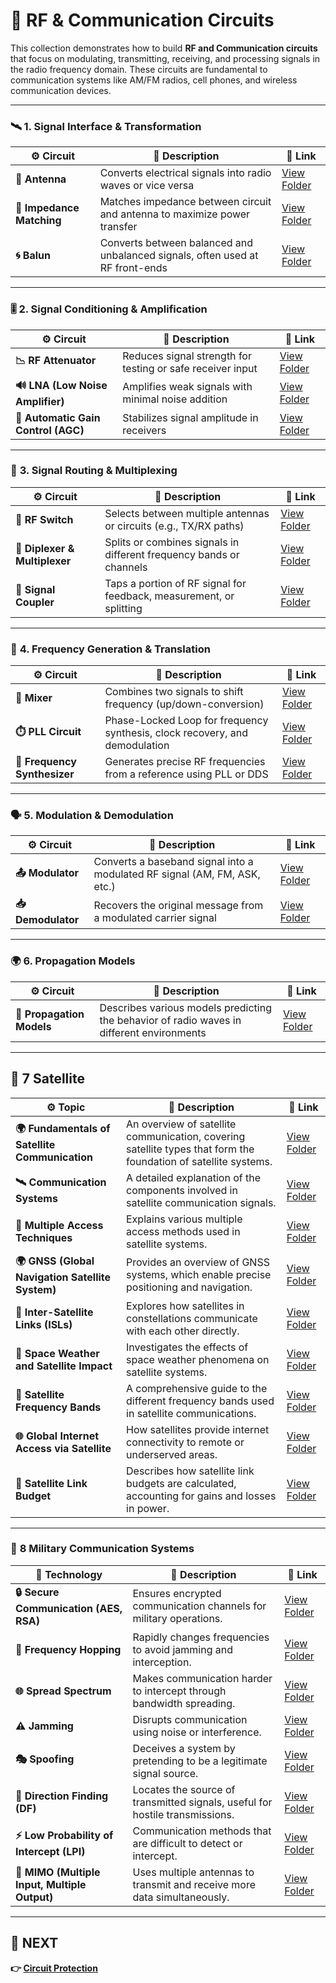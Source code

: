 # 📡 RF & Communication Circuits

This collection demonstrates how to build **RF and Communication circuits** that focus on modulating, transmitting, receiving, and processing signals in the radio frequency domain. These circuits are fundamental to communication systems like AM/FM radios, cell phones, and wireless communication devices.

---

### 🛰️ **1. Signal Interface & Transformation**
| ⚙️ Circuit              | 📜 Description                                                                  | 🔗 Link                                      |
|------------------------|----------------------------------------------------------------------------------|---------------------------------------------|
| **📡 Antenna**         | Converts electrical signals into radio waves or vice versa                      | [View Folder](./Signal_Interface/Antenna)                    |
| **📡 Impedance Matching** | Matches impedance between circuit and antenna to maximize power transfer        | [View Folder](.//Signal_Interface/Impedance_Matching)         |
| **🌀 Balun**            | Converts between balanced and unbalanced signals, often used at RF front-ends   | [View Folder](.//Signal_Interface/Balun)                      |

---

### 🎚️ **2. Signal Conditioning & Amplification**
| ⚙️ Circuit                         | 📜 Description                                                                  | 🔗 Link                                |
|------------------------------------|---------------------------------------------------------------------------------|----------------------------------------|
| **📉 RF Attenuator**               | Reduces signal strength for testing or safe receiver input                      | [View Folder](./Signal_Conditioning/RF_Attenuator)         |
| **🔊 LNA (Low Noise Amplifier)**   | Amplifies weak signals with minimal noise addition                              | [View Folder](./Signal_Conditioning/LNA)                   |
| **🔄 Automatic Gain Control (AGC)**| Stabilizes signal amplitude in receivers                                        | [View Folder](./Signal_Conditioning/AGC)                   |

---

### 🔀 **3. Signal Routing & Multiplexing**
| ⚙️ Circuit                    | 📜 Description                                                                 | 🔗 Link                              |
|-------------------------------|-------------------------------------------------------------------------------|---------------------------------------|
| **📵 RF Switch**              | Selects between multiple antennas or circuits (e.g., TX/RX paths)             | [View Folder](./Signal_Routing/RF_Switch)            |
| **🔂 Diplexer & Multiplexer** | Splits or combines signals in different frequency bands or channels           | [View Folder](./Signal_Routing/Diplexer)             |
| **🔀 Signal Coupler**         | Taps a portion of RF signal for feedback, measurement, or splitting           | [View Folder](./Signal_Routing/Signal_Coupler)       |

---

### 📶 **4. Frequency Generation & Translation**
| ⚙️ Circuit                   | 📜 Description                                                                  | 🔗 Link                                      |
|------------------------------|----------------------------------------------------------------------------------|---------------------------------------------|
| **🔁 Mixer**                 | Combines two signals to shift frequency (up/down-conversion)                    | [View Folder](./Frequency_Generation/Mixer)                      |
| **⏱️ PLL Circuit**           | Phase-Locked Loop for frequency synthesis, clock recovery, and demodulation     | [View Folder](./Frequency_Generation/PLL)                        |
| **🧭 Frequency Synthesizer** | Generates precise RF frequencies from a reference using PLL or DDS              | [View Folder](./Frequency_Generation/Frequency_Synthesizer)      |

---

### 🗣️ **5. Modulation & Demodulation**
| ⚙️ Circuit               | 📜 Description                                                              | 🔗 Link                          |
|--------------------------|------------------------------------------------------------------------------|-----------------------------------|
| **📤 Modulator**         | Converts a baseband signal into a modulated RF signal (AM, FM, ASK, etc.)   | [View Folder](./Modulator_Demodulator/Modulator)        |
| **📥 Demodulator**       | Recovers the original message from a modulated carrier signal               | [View Folder](./Modulator_Demodulator/Demodulator)      |

---

### 🌍 **6. Propagation Models**
| ⚙️ Circuit               | 📜 Description                                                              | 🔗 Link                          |
|--------------------------|------------------------------------------------------------------------------|-----------------------------------|
| **📡 Propagation Models** | Describes various models predicting the behavior of radio waves in different environments | [View Folder](./Propagation_Models)        |

---
## 🚀 **7 Satellite**
| ⚙️ Topic                             | 📜 Description                                                                                                          | 🔗 Link                                               |
|--------------------------------------|--------------------------------------------------------------------------------------------------------------------------|------------------------------------------------------|
| **🌍 Fundamentals of Satellite Communication** | An overview of satellite communication, covering satellite types that form the foundation of satellite systems. | [View Folder](./Fundamentals)        |
| **🛰️ Communication Systems**        | A detailed explanation of the components involved in satellite communication signals. | [View Folder](./Comm_Syst)                       |
| **📡 Multiple Access Techniques**    | Explains various multiple access methods used in satellite systems. | [View Folder](./MAT)          |
| **🌍 GNSS (Global Navigation Satellite System)** | Provides an overview of GNSS systems, which enable precise positioning and navigation. | [View Folder](./GNSS)                       |
| **🔗 Inter-Satellite Links (ISLs)** | Explores how satellites in constellations communicate with each other directly. | [View Folder](./ISL)               |
| **🌌 Space Weather and Satellite Impact** | Investigates the effects of space weather phenomena on satellite systems. | [View Folder](./Weather)         |
| **📡 Satellite Frequency Bands**     | A comprehensive guide to the different frequency bands used in satellite communications.| [View Folder](./Frequency_Bands)                     |
| **🌐 Global Internet Access via Satellite** | How satellites provide internet connectivity to remote or underserved areas.| [View Folder](./Internet_Access)              |
| **📡 Satellite Link Budget**         | Describes how satellite link budgets are calculated, accounting for gains and losses in power.| [View Folder](./Link_Budget)    |
---
### 🚀 **8 Military Communication Systems**

| 📡 Technology                             | 📜 Description                                                                 | 🔗 Link                                      |
|------------------------------------------|-------------------------------------------------------------------------------|----------------------------------------------|
| **🔒 Secure Communication (AES, RSA)**    | Ensures encrypted communication channels for military operations.            | [View Folder](./Military/Secure_Comm)                 |
| **📡 Frequency Hopping**                 | Rapidly changes frequencies to avoid jamming and interception.               | [View Folder](./Military/Frequency_hopping)           |
| **🌐 Spread Spectrum**                   | Makes communication harder to intercept through bandwidth spreading.         | [View Folder](./Military/Spread_Sprectrum)            |
| **⚠️ Jamming**                          | Disrupts communication using noise or interference.                          | [View Folder](./Military/Jamming)                     |
| **🎭 Spoofing**                          | Deceives a system by pretending to be a legitimate signal source.            | [View Folder](./Military/Spoofing)                    |
| **📡 Direction Finding (DF)**            | Locates the source of transmitted signals, useful for hostile transmissions. | [View Folder](./Military/DF)                         |
| **⚡ Low Probability of Intercept (LPI)** | Communication methods that are difficult to detect or intercept.             | [View Folder](./Military/LPI)                        |
| **📡 MIMO (Multiple Input, Multiple Output)** | Uses multiple antennas to transmit and receive more data simultaneously. | [View Folder](./Military/MIMO)                      |

---

## 🔹 NEXT  
**👉 [Circuit Protection](../../Circuit_Protection)**
